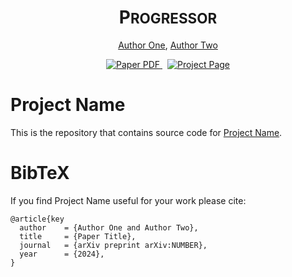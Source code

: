 <p align="center">
  <h1 align="center">P<span style="font-size: 80%">ROGRESSOR</span></h1>
  <p align="center">
    <a href="https://ttic.edu/">Author One</a>,
    <a href="https://ttic.edu/">Author Two</a>
  </p>
  <p align="center">
    <a href='https://arxiv.org/abs/'>
      <img src='https://img.shields.io/badge/Paper-PDF-red?style=flat&logo=arXiv&logoColor=red' alt='Paper PDF'>
    </a>
    <a href='https://ripl.github.io/' style='padding-left: 0.5rem;'>
      <img src='https://img.shields.io/badge/Project-Page-blue?style=flat&logo=Google%20chrome&logoColor=blue' alt='Project Page'>
    </a>
  </p>
</p>

# Project Name

This is the repository that contains source code for [Project Name](https://ripl.github.io/ProjectName).

# BibTeX
If you find Project Name useful for your work please cite:
```
@article{key
  author    = {Author One and Author Two},
  title     = {Paper Title},
  journal   = {arXiv preprint arXiv:NUMBER},
  year      = {2024},
}
```
